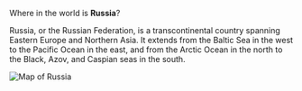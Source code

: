 Where in the world is **Russia**?
<!--question-->
Russia, or the Russian Federation, is a transcontinental country spanning Eastern Europe and Northern Asia. It extends from the Baltic Sea in the west to the Pacific Ocean in the east, and from the Arctic Ocean in the north to the Black, Azov, and Caspian seas in the south.

![Map of Russia](images/Russian_Federation_(orthographic_projection)_-_only_Crimea_disputed.svg)